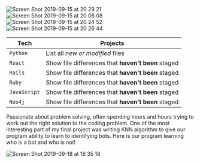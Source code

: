 ![Screen Shot 2019-09-15 at 20 29 21](https://user-images.githubusercontent.com/30932310/64926624-90ef3300-d7f7-11e9-919b-1b1f46b7ef03.png)
![Screen Shot 2019-09-15 at 20 08 08](https://user-images.githubusercontent.com/30932310/64926507-196cd400-d7f6-11e9-9afc-7ab2cb9cb39c.png)
![Screen Shot 2019-09-15 at 20 24 52](https://user-images.githubusercontent.com/30932310/64926574-f42c9580-d7f6-11e9-9b70-a98448859d58.png)
![Screen Shot 2019-09-15 at 20 26 44](https://user-images.githubusercontent.com/30932310/64926587-30f88c80-d7f7-11e9-90b9-0e70184b322a.png)


| Tech| Projects |
| --- | --- |
| `Python` | List all *new or modified* files |
| `React` | Show file differences that **haven't been** staged |
| `Rails` | Show file differences that **haven't been** staged |
| `Ruby` | Show file differences that **haven't been** staged |
| `JavaScript` | Show file differences that **haven't been** staged |
| `Neo4j` | Show file differences that **haven't been** staged |



Passionate about problem solving, often spending hours and hours trying to work out the right solution to the coding problem. One of the most interesting part of my final project was writing KNN algorithm to give our program ability to learn to identifying bots. Here is our program learning who is a bot and who is not!

![Screen Shot 2019-09-18 at 18 35 18](https://user-images.githubusercontent.com/30932310/65229148-14e13d80-dacc-11e9-9a60-67b2a04fdc8c.png)
